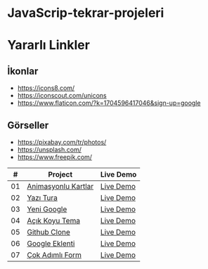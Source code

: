 # JavaScrip-tekrar-projeleri

# Yararlı Linkler

## İkonlar

- https://icons8.com/
- https://iconscout.com/unicons
- https://www.flaticon.com/?k=1704596417046&sign-up=google

## Görseller

- https://pixabay.com/tr/photos/
- https://unsplash.com/
- https://www.freepik.com/

|   #   | Project                                                                                                | Live Demo                                                                              |
| :---: | ------------------------------------------------------------------------------------------------------ | -------------------------------------------------------------------------------------- |
|  01   | [Animasyonlu Kartlar](https://github.com/seyemr/JavaScrip-tekrar-projeleri/tree/main/AnimasyonCartlar) | [Live Demo](https://65993f9ba11f67c49c29458e--stupendous-rolypoly-d0af72.netlify.app/) |
|  02   | [Yazı Tura](https://github.com/seyemr/JavaScrip-tekrar-projeleri/tree/main/yazitura)                   | [Live Demo](https://659a2db15fbe694bfa78c2e2--boisterous-dodol-531f00.netlify.app/)    |
|  03   | [Yeni Google](https://github.com/seyemr/JavaScrip-tekrar-projeleri/tree/main/google)                   | [Live Demo](https://659c80971ae1973967b8313a--wondrous-longma-84f922.netlify.app/)     |
|  04   | [Açık Koyu Tema](https://github.com/seyemr/JavaScrip-tekrar-projeleri/tree/main/darkLightThema)        | [Live Demo](https://659da7e4d0b91941ef787b56--friendly-gumption-d7a80a.netlify.app//)  |
|  05   | [Github Clone](https://github.com/seyemr/JavaScrip-tekrar-projeleri/tree/main/githubClone)             | [Live Demo](https://659ee7636ba0e7149c5993b9--stalwart-praline-841bb3.netlify.app/)    |
|  06   | [Google Eklenti](https://github.com/seyemr/JavaScrip-tekrar-projeleri/tree/main/googleEklenti)         | [Live Demo](https://youtu.be/HF56Tq_dcnA/)                                             |
|  07   | [Çok Adımlı Form](https://github.com/seyemr/JavaScrip-tekrar-projeleri/tree/main/googleEklenti)        | [Live Demo](https://65a2a1ab389b9ccca89b5d3c--majestic-sorbet-9004eb.netlify.app/)     |

